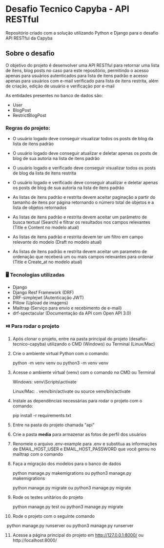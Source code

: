 # Desafio Tecnico Capyba - API RESTful

Repositório criado com a solução utilizando Python e Django para o desafio API RESTful da Capyba

## Sobre o desafio

O objetivo do projeto é desenvolver uma API RESTful para retornar uma lista de itens, blog posts no caso para este repositório, permitindo o acesso apenas para usuários autenticados para lista de itens padrão e acesso apenas para usuários com e-mail verificado para lista de itens restrita, além de criação, edição de usuário e verificação por e-mail

As entidades presentes no banco de dados são:

- User
- BlogPost
- RestrictBlogPost



### Regras do projeto:

- O usuário logado deve conseguir visualizar todos os posts de blog da lista de itens padrão

- O usuário logado deve conseguir atualizar e deletar apenas os posts de blog de sua autoria na lista de itens padrão

- O usuário logado e verificado deve conseguir visualizar todos os posts de blog da lista de itens restrita

- O usuário logado e verificado deve conseguir atualizar e deletar apenas os posts de blog de sua autoria na lista de itens padrão

- As listas de itens padrão e restrita devem aceitar paginação a partir do tamanho de itens por página retornando o número total de objetos e a lista de objetos retornados

- As listas de itens padrão e restrita devem aceitar um parâmetro de busca textual (Search) e filtrar os resultados nos campos relevantes (Title e Content no modelo atual)

- As listas de itens padrão e restrita devem ter um filtro em campo relevante do modelo (Draft no modelo atual)

- As listas de itens padrão e restrita devem aceitar um parametro de ordenação que receberá um ou mais campos relevantes para ordenar (Title e Create_at no modelo atual)


### :desktop_computer: Tecnologias utilizadas

- Django
- Django Resf Framework (DRF)
- DRF-simplejwt (Autenticação JWT)
- Pillow (Upload de imagens)
- Mailtrap (Serviço para envio e recebimento de e-mail)
- drf-spectacular (Documentação da API com Open API 3.0)

### :play_or_pause_button: Para rodar o projeto

1. Após clonar o projeto, entre na pasta principal do projeto (desafio-tecnico-capyba) utilizando o CMD (Windows) ou Terminal (Linux/Mac)

2. Crie o ambiente virtual Python com o comando:

   python -m venv venv ou python3 -m venv venv

3. Acesse o ambiente virtual (venv) com o comando no CMD ou Terminal

   Windows: venv\Scripts\activate

   Linux/Mac: . venv/bin/activate ou source venv/bin/activate

4. Instale as dependências necessárias para rodar o projeto com o comando:

   pip install -r requirements.txt

5. Entre na pasta do projeto chamada "api"

6. Crie a pasta **media** para armazenar as fotos de perfil dos usuários

7. Renomeie o arquivo .env-example para .env e substitua as informações de EMAIL_HOST_USER e EMAIL_HOST_PASSWORD que você gerou no mailtrap com o comando

8. Faça a migração dos modelos para o banco de dados

   python manage.py makemigrations ou python3 manage.py makemigrations

   python manage.py migrate ou python3 manage.py migrate

9. Rode os testes unitários do projeto

   python manage.py test ou python3 manage.py migrate

10. Rode o projeto com o seguinte comando

​	python manage.py runserver ou python3 manage.py runserver

11. Acesse a página principal do projeto em http://127.0.0.1:8000/ ou http://localhost:8000/